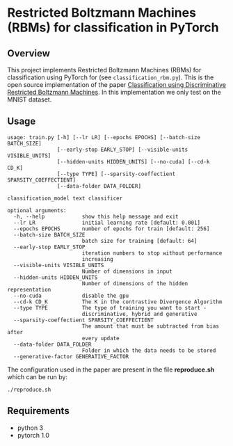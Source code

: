 # Restricted Boltzmann Machines (RBMs) for classification in PyTorch




## Overview

This project implements Restricted Boltzmann Machines (RBMs) for classification using PyTorch for (see `classification_rbm.py`).
This is the open source implementation of the paper [Classification using Discriminative Restricted Boltzmann Machines](www.dmi.usherb.ca/~larocheh/publications/icml-2008-discriminative-rbm.pdf). In this implementation we only test on the MNIST dataset.

## Usage

``` 
usage: train.py [-h] [--lr LR] [--epochs EPOCHS] [--batch-size BATCH_SIZE]
                [--early-stop EARLY_STOP] [--visible-units VISIBLE_UNITS]
                [--hidden-units HIDDEN_UNITS] [--no-cuda] [--cd-k CD_K]
                [--type TYPE] [--sparsity-coeffectient SPARSITY_COEFFECTIENT]
                [--data-folder DATA_FOLDER]

classification_model text classificer

optional arguments:
  -h, --help            show this help message and exit
  --lr LR               initial learning rate [default: 0.001]
  --epochs EPOCHS       number of epochs for train [default: 256]
  --batch-size BATCH_SIZE
                        batch size for training [default: 64]
  --early-stop EARLY_STOP
                        iteration numbers to stop without performance
                        increasing
  --visible-units VISIBLE_UNITS
                        Number of dimensions in input
  --hidden-units HIDDEN_UNITS
                        Number of dimensions of the hidden representation
  --no-cuda             disable the gpu
  --cd-k CD_K           The K in the contrastive Divergence Algorithm
  --type TYPE           The type of training you want to start -
                        discriminative, hybrid and generative
  --sparsity-coeffectient SPARSITY_COEFFECTIENT
                        The amount that must be subtracted from bias after
                        every update
  --data-folder DATA_FOLDER
                        Folder in which the data needs to be stored
  --generative-factor GENERATIVE_FACTOR
```

The configuration used in the paper are present in the file **reproduce.sh**
which can be run by: 

```./reproduce.sh```

## Requirements
* python 3
* pytorch 1.0

